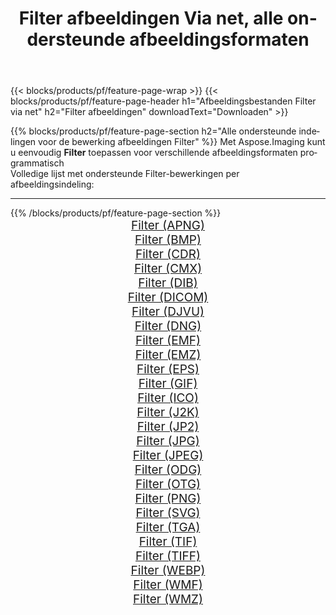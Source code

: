 ﻿---
title: Filter afbeeldingen Via net, alle ondersteunde afbeeldingsformaten 
weight: 3920
url: /nl/net/filter 
lang: nl
langdirlevel: 2
locales: zh-hans,ja,it,ru,de,es,fr,nl,id,lt,pl,pt,vi,tr,ko,zh-hant,ar,hi,th,sv,cs,uk,he
description: Met behulp van Aspose.Imaging kunt u eenvoudig Filter afbeeldingen maken via net
---

{{< blocks/products/pf/feature-page-wrap >}}
{{< blocks/products/pf/feature-page-header h1="Afbeeldingsbestanden Filter via net" h2="Filter afbeeldingen" downloadText="Downloaden" >}}


{{% blocks/products/pf/feature-page-section  h2="Alle ondersteunde indelingen voor de bewerking afbeeldingen Filter" %}}
Met Aspose.Imaging kunt u eenvoudig **Filter** toepassen voor verschillende afbeeldingsformaten programmatisch
<br/>
Volledige lijst met ondersteunde Filter-bewerkingen per afbeeldingsindeling:
<hr/>
{{% /blocks/products/pf/feature-page-section %}}
<div class="container-fluid productfamilypage bg-gray">
    <div class="convertypes bg-gray agp-content section">
        <div class="container">
		<div class="row other-converters" style="gap: 10px;font-size: 19px;text-align:center;">
		    <div class='col-md-2 other-converter remove-lp remove-rp'><a href="/imaging/nl/net/filter/apng" style="padding:15px;">Filter (APNG)</a></div><div class='col-md-2 other-converter remove-lp remove-rp'><a href="/imaging/nl/net/filter/bmp" style="padding:15px;">Filter (BMP)</a></div><div class='col-md-2 other-converter remove-lp remove-rp'><a href="/imaging/nl/net/filter/cdr" style="padding:15px;">Filter (CDR)</a></div><div class='col-md-2 other-converter remove-lp remove-rp'><a href="/imaging/nl/net/filter/cmx" style="padding:15px;">Filter (CMX)</a></div><div class='col-md-2 other-converter remove-lp remove-rp'><a href="/imaging/nl/net/filter/dib" style="padding:15px;">Filter (DIB)</a></div><div class='col-md-2 other-converter remove-lp remove-rp'><a href="/imaging/nl/net/filter/dicom" style="padding:15px;">Filter (DICOM)</a></div><div class='col-md-2 other-converter remove-lp remove-rp'><a href="/imaging/nl/net/filter/djvu" style="padding:15px;">Filter (DJVU)</a></div><div class='col-md-2 other-converter remove-lp remove-rp'><a href="/imaging/nl/net/filter/dng" style="padding:15px;">Filter (DNG)</a></div><div class='col-md-2 other-converter remove-lp remove-rp'><a href="/imaging/nl/net/filter/emf" style="padding:15px;">Filter (EMF)</a></div><div class='col-md-2 other-converter remove-lp remove-rp'><a href="/imaging/nl/net/filter/emz" style="padding:15px;">Filter (EMZ)</a></div><div class='col-md-2 other-converter remove-lp remove-rp'><a href="/imaging/nl/net/filter/eps" style="padding:15px;">Filter (EPS)</a></div><div class='col-md-2 other-converter remove-lp remove-rp'><a href="/imaging/nl/net/filter/gif" style="padding:15px;">Filter (GIF)</a></div><div class='col-md-2 other-converter remove-lp remove-rp'><a href="/imaging/nl/net/filter/ico" style="padding:15px;">Filter (ICO)</a></div><div class='col-md-2 other-converter remove-lp remove-rp'><a href="/imaging/nl/net/filter/j2k" style="padding:15px;">Filter (J2K)</a></div><div class='col-md-2 other-converter remove-lp remove-rp'><a href="/imaging/nl/net/filter/jp2" style="padding:15px;">Filter (JP2)</a></div><div class='col-md-2 other-converter remove-lp remove-rp'><a href="/imaging/nl/net/filter/jpg" style="padding:15px;">Filter (JPG)</a></div><div class='col-md-2 other-converter remove-lp remove-rp'><a href="/imaging/nl/net/filter/jpeg" style="padding:15px;">Filter (JPEG)</a></div><div class='col-md-2 other-converter remove-lp remove-rp'><a href="/imaging/nl/net/filter/odg" style="padding:15px;">Filter (ODG)</a></div><div class='col-md-2 other-converter remove-lp remove-rp'><a href="/imaging/nl/net/filter/otg" style="padding:15px;">Filter (OTG)</a></div><div class='col-md-2 other-converter remove-lp remove-rp'><a href="/imaging/nl/net/filter/png" style="padding:15px;">Filter (PNG)</a></div><div class='col-md-2 other-converter remove-lp remove-rp'><a href="/imaging/nl/net/filter/svg" style="padding:15px;">Filter (SVG)</a></div><div class='col-md-2 other-converter remove-lp remove-rp'><a href="/imaging/nl/net/filter/tga" style="padding:15px;">Filter (TGA)</a></div><div class='col-md-2 other-converter remove-lp remove-rp'><a href="/imaging/nl/net/filter/tif" style="padding:15px;">Filter (TIF)</a></div><div class='col-md-2 other-converter remove-lp remove-rp'><a href="/imaging/nl/net/filter/tiff" style="padding:15px;">Filter (TIFF)</a></div><div class='col-md-2 other-converter remove-lp remove-rp'><a href="/imaging/nl/net/filter/webp" style="padding:15px;">Filter (WEBP)</a></div><div class='col-md-2 other-converter remove-lp remove-rp'><a href="/imaging/nl/net/filter/wmf" style="padding:15px;">Filter (WMF)</a></div><div class='col-md-2 other-converter remove-lp remove-rp'><a href="/imaging/nl/net/filter/wmz" style="padding:15px;">Filter (WMZ)</a></div>
                </div>
        </div>
    </div>
</div>
<br/>
